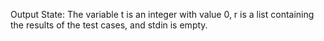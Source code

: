 Output State: The variable t is an integer with value 0, r is a list containing the results of the test cases, and stdin is empty.